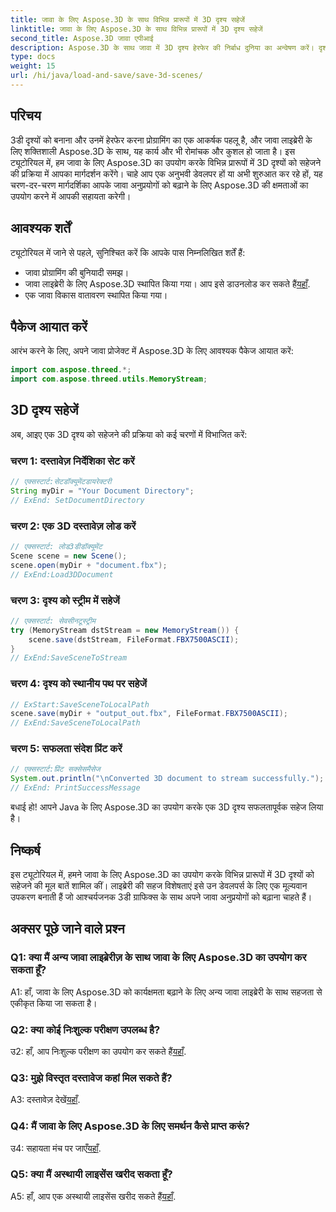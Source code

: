 ```yaml
---
title: जावा के लिए Aspose.3D के साथ विभिन्न प्रारूपों में 3D दृश्य सहेजें
linktitle: जावा के लिए Aspose.3D के साथ विभिन्न प्रारूपों में 3D दृश्य सहेजें
second_title: Aspose.3D जावा एपीआई
description: Aspose.3D के साथ जावा में 3D दृश्य हेरफेर की निर्बाध दुनिया का अन्वेषण करें। दृश्यों को विभिन्न प्रारूपों में सहजता से सहेजना सीखें।
type: docs
weight: 15
url: /hi/java/load-and-save/save-3d-scenes/
---
```

## परिचय

3डी दृश्यों को बनाना और उनमें हेरफेर करना प्रोग्रामिंग का एक आकर्षक पहलू है, और जावा लाइब्रेरी के लिए शक्तिशाली Aspose.3D के साथ, यह कार्य और भी रोमांचक और कुशल हो जाता है। इस ट्यूटोरियल में, हम जावा के लिए Aspose.3D का उपयोग करके विभिन्न प्रारूपों में 3D दृश्यों को सहेजने की प्रक्रिया में आपका मार्गदर्शन करेंगे। चाहे आप एक अनुभवी डेवलपर हों या अभी शुरुआत कर रहे हों, यह चरण-दर-चरण मार्गदर्शिका आपके जावा अनुप्रयोगों को बढ़ाने के लिए Aspose.3D की क्षमताओं का उपयोग करने में आपकी सहायता करेगी।

## आवश्यक शर्तें

ट्यूटोरियल में जाने से पहले, सुनिश्चित करें कि आपके पास निम्नलिखित शर्तें हैं:

- जावा प्रोग्रामिंग की बुनियादी समझ।
-  जावा लाइब्रेरी के लिए Aspose.3D स्थापित किया गया। आप इसे डाउनलोड कर सकते हैं[यहाँ](https://releases.aspose.com/3d/java/).
- एक जावा विकास वातावरण स्थापित किया गया।

## पैकेज आयात करें

आरंभ करने के लिए, अपने जावा प्रोजेक्ट में Aspose.3D के लिए आवश्यक पैकेज आयात करें:

```java
import com.aspose.threed.*;
import com.aspose.threed.utils.MemoryStream;

```

## 3D दृश्य सहेजें

अब, आइए एक 3D दृश्य को सहेजने की प्रक्रिया को कई चरणों में विभाजित करें:

### चरण 1: दस्तावेज़ निर्देशिका सेट करें

```java
// एक्सस्टार्ट:सेटडॉक्यूमेंटडायरेक्टरी
String myDir = "Your Document Directory";
// ExEnd: SetDocumentDirectory
```

### चरण 2: एक 3D दस्तावेज़ लोड करें

```java
// एक्सस्टार्ट: लोड3डीडॉक्यूमेंट
Scene scene = new Scene();
scene.open(myDir + "document.fbx");
// ExEnd:Load3DDocument
```

### चरण 3: दृश्य को स्ट्रीम में सहेजें

```java
// एक्सस्टार्ट: सेवसीनटूस्ट्रीम
try (MemoryStream dstStream = new MemoryStream()) {
    scene.save(dstStream, FileFormat.FBX7500ASCII);
}
// ExEnd:SaveSceneToStream
```

### चरण 4: दृश्य को स्थानीय पथ पर सहेजें

```java
// ExStart:SaveSceneToLocalPath
scene.save(myDir + "output_out.fbx", FileFormat.FBX7500ASCII);
// ExEnd:SaveSceneToLocalPath
```

### चरण 5: सफलता संदेश प्रिंट करें

```java
// एक्सस्टार्ट:प्रिंट सक्सेसमैसेज
System.out.println("\nConverted 3D document to stream successfully.");
// ExEnd: PrintSuccessMessage
```

बधाई हो! आपने Java के लिए Aspose.3D का उपयोग करके एक 3D दृश्य सफलतापूर्वक सहेज लिया है।

## निष्कर्ष

इस ट्यूटोरियल में, हमने जावा के लिए Aspose.3D का उपयोग करके विभिन्न प्रारूपों में 3D दृश्यों को सहेजने की मूल बातें शामिल कीं। लाइब्रेरी की सहज विशेषताएं इसे उन डेवलपर्स के लिए एक मूल्यवान उपकरण बनाती हैं जो आश्चर्यजनक 3डी ग्राफिक्स के साथ अपने जावा अनुप्रयोगों को बढ़ाना चाहते हैं।

## अक्सर पूछे जाने वाले प्रश्न

### Q1: क्या मैं अन्य जावा लाइब्रेरीज़ के साथ जावा के लिए Aspose.3D का उपयोग कर सकता हूँ?

A1: हाँ, जावा के लिए Aspose.3D को कार्यक्षमता बढ़ाने के लिए अन्य जावा लाइब्रेरी के साथ सहजता से एकीकृत किया जा सकता है।

### Q2: क्या कोई निःशुल्क परीक्षण उपलब्ध है?

 उ2: हाँ, आप निःशुल्क परीक्षण का उपयोग कर सकते हैं[यहाँ](https://releases.aspose.com/).

### Q3: मुझे विस्तृत दस्तावेज कहां मिल सकते हैं?

A3: दस्तावेज़ देखें[यहाँ](https://reference.aspose.com/3d/java/).

### Q4: मैं जावा के लिए Aspose.3D के लिए समर्थन कैसे प्राप्त करूं?

 उ4: सहायता मंच पर जाएँ[यहाँ](https://forum.aspose.com/c/3d/18).

### Q5: क्या मैं अस्थायी लाइसेंस खरीद सकता हूँ?

 A5: हाँ, आप एक अस्थायी लाइसेंस खरीद सकते हैं[यहाँ](https://purchase.aspose.com/temporary-license/).